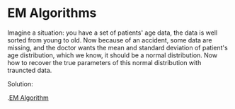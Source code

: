 # EM Algorithms

Imagine a situation: you have a set of patients' age data, the data is well sorted from young to old. Now because of an accident, some data are missing, and the doctor wants the mean and standard deviation of patient's age distribution, which we know, it should be a normal distribution. Now how to recover the true parameters of this normal distribution with trauncted data.

Solution:

.[EM Algorithm](https://github.com/m85976668z/EM/blob/main/EM_normal.R)
